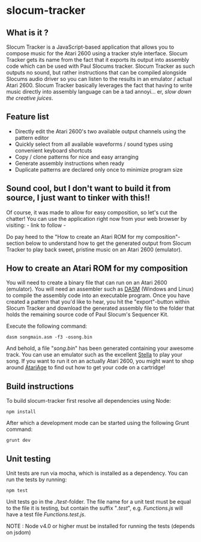 slocum-tracker
==============

What is it ?
------------

Slocum Tracker is a JavaScript-based application that allows you to compose music for the Atari 2600 using a
tracker style interface. Slocum Tracker gets its name from the fact that it exports its output into assembly
code which can be used with Paul Slocums tracker. Slocum Tracker as such outputs no sound, but rather
instructions that can be compiled alongside Slocums audio driver so you can listen to the results in
an emulator / actual Atari 2600. Slocum Tracker basically leverages the fact that having to write music
directly into assembly language can be a tad annoyi... er, _slow down the creative juices_.

Feature list
------------

- Directly edit the Atari 2600's two available output channels using the pattern editor
- Quickly select from all available waveforms / sound types using convenient keyboard shortcuts
- Copy / clone patterns for nice and easy arranging
- Generate assembly instructions when ready
- Duplicate patterns are declared only once to minimize program size

Sound cool, but I don't want to build it from source, I just want to tinker with this!!
---------------------------------------------------------------------------------------

Of course, it was made to allow for easy composition, so let's cut the chatter!
You can use the application right now from  your web browser by visiting: - link to follow -

Do pay heed to the "How to create an Atari ROM for my composition"-section below to understand how
to get the generated output from Slocum Tracker to play back sweet, pristine music on an Atari 2600 (emulator).

How to create an Atari ROM for my composition
---------------------------------------------

You will need to create a binary file that can run on an Atari 2600 (emulator). You will need an assembler such as 
[DASM](https://sourceforge.net/projects/dasm-dillon/) (Windows and Linux) to compile the assembly code into an executable
program. Once you have created a pattern that you'd like to hear, you hit the "export"-button within Slocum Tracker and
download the generated assembly file to the folder that holds the remaining source code of Paul Slocum's Sequencer Kit.

Execute the following command:

    dasm songmain.asm -f3 -osong.bin
    
And behold, a file "_song.bin_" has been generated containing your awesome track. You can use an emulator
such as the excellent [Stella](http://stella.sourceforge.net/downloads.php) to play your song. If you want to run it on
an actually Atari 2600, you might want to shop around [AtariAge](https://www.atariage.com/) to find out how to get your
code on a cartridge! 

Build instructions
------------------

To build slocum-tracker first resolve all dependencies using Node:

    npm install
    
After which a development mode can be started using the following Grunt command:

    grunt dev
    
Unit testing
------------

Unit tests are run via mocha, which is installed as a dependency. You can run the tests by running:

    npm test
    
Unit tests go in the _./test_-folder. The file name for a unit test must be equal to the file it is testing, but contain
the suffix "_.test_", e.g. _Functions.js_ will have a test file _Functions.test.js_.

NOTE : Node v4.0 or higher must be installed for running the tests (depends on jsdom)
